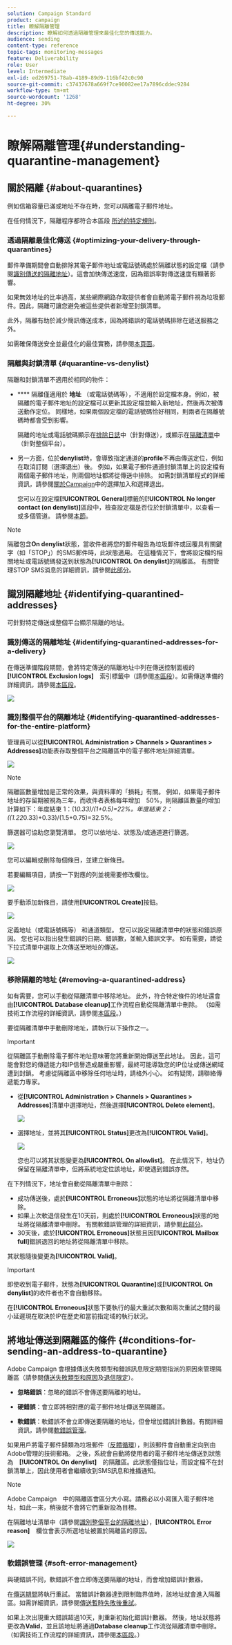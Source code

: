 ```yaml
---
solution: Campaign Standard
product: campaign
title: 瞭解隔離管理
description: 瞭解如何透過隔離管理來最佳化您的傳送能力。
audience: sending
content-type: reference
topic-tags: monitoring-messages
feature: Deliverability
role: User
level: Intermediate
exl-id: ed269751-78ab-4189-89d9-116bf42c0c90
source-git-commit: c37437678a669f7ce90082ee17a7896cddec9284
workflow-type: tm+mt
source-wordcount: '1268'
ht-degree: 30%

---
```


# 瞭解隔離管理{#understanding-quarantine-management}

## 關於隔離 {#about-quarantines}

例如信箱容量已滿或地址不存在時，您可以隔離電子郵件地址。

在任何情況下，隔離程序都符合本區段 [所述的特定規則](#conditions-for-sending-an-address-to-quarantine)。

### 透過隔離最佳化傳送 {#optimizing-your-delivery-through-quarantines}

郵件準備期間會自動排除其電子郵件地址或電話號碼處於隔離狀態的設定檔（請參閱[識別傳送的隔離地址](#identifying-quarantined-addresses-for-a-delivery)）。這會加快傳送速度，因為錯誤率對傳送速度有顯著影響。

如果無效地址的比率過高，某些網際網路存取提供者會自動將電子郵件視為垃圾郵件。因此，隔離可讓您避免被這些提供者新增至封鎖清單。

此外，隔離有助於減少簡訊傳送成本，因為將錯誤的電話號碼排除在遞送服務之外。

如需確保傳送安全並最佳化的最佳實務，請參閱[本頁面](../../sending/using/delivery-best-practices.md)。

### 隔離與封鎖清單 {#quarantine-vs-denylist}

隔離和封鎖清單不適用於相同的物件：

* **** 隔離僅適用於 **地址** （或電話號碼等），不適用於設定檔本身。例如，被隔離的電子郵件地址的設定檔可以更新其設定檔並輸入新地址，然後再次被傳送動作定位。 同樣地，如果兩個設定檔的電話號碼恰好相同，則兩者在隔離號碼時都會受到影響。

   隔離的地址或電話號碼顯示在[排除日誌](#identifying-quarantined-addresses-for-a-delivery)中（針對傳送），或顯示在[隔離清單](#identifying-quarantined-addresses-for-the-entire-platform)中（針對整個平台）。

* 另一方面，位於&#x200B;**denylist**&#x200B;時，會導致指定通道的&#x200B;**profile**&#x200B;不再由傳送定位，例如在取消訂閱（選擇退出）後。 例如，如果電子郵件通道封鎖清單上的設定檔有兩個電子郵件地址，則兩個地址都將從傳送中排除。 如需封鎖清單程式的詳細資訊，請參閱[關於Campaign](../../audiences/using/about-opt-in-and-opt-out-in-campaign.md)中的選擇加入和選擇退出。

   您可以在設定檔&#x200B;**[!UICONTROL General]**&#x200B;標籤的&#x200B;**[!UICONTROL No longer contact (on denylist)]**&#x200B;區段中，檢查設定檔是否位於封鎖清單中，以查看一或多個管道。 請參閱[本節](../../audiences/using/managing-opt-in-and-opt-out-in-campaign.md#managing-opt-in-and-opt-out-from-a-profile)。

>[!NOTE]
>
>隔離包含&#x200B;**On denylist**&#x200B;狀態，當收件者將您的郵件報告為垃圾郵件或回覆具有關鍵字（如「STOP」）的SMS郵件時，此狀態適用。 在這種情況下，會將設定檔的相關地址或電話號碼發送到狀態為&#x200B;**[!UICONTROL On denylist]**&#x200B;的隔離區。 有關管理STOP SMS消息的詳細資訊，請參閱[此部分](../../channels/using/managing-incoming-sms.md#managing-stop-sms)。

<!--When a user replies to an SMS message with a keyword such as STOP in order to opt-out from SMS deliveries, his profile is not added to the denylist like in the email opt-out process. Instead, the profile's phone number is sent to quarantine with the **[!UICONTROL On denylist]** status. This status refers to the phone number only, meaning that the profile will continue receiving email messages.<!-- Also, if the profile has another phone number, he can still receive SMS messages on the other number. For more on this, refer to [this section](../../channels/using/managing-incoming-sms.md#managing-stop-sms).-->

## 識別隔離地址 {#identifying-quarantined-addresses}

可針對特定傳送或整個平台顯示隔離的地址。

<!--
If you need to remove an address from quarantine, contact your technical administrator.
-->

### 識別傳送的隔離地址 {#identifying-quarantined-addresses-for-a-delivery}

在傳送準備階段期間，會將特定傳送的隔離地址中列在傳送控制面板的　**[!UICONTROL Exclusion logs]**　索引標籤中（請參閱[本區段](../../sending/using/monitoring-a-delivery.md#exclusion-logs)）。如需傳送準備的詳細資訊，請參閱[本區段](../../sending/using/preparing-the-send.md)。

![](assets/exclusion_logs.png)

### 識別整個平台的隔離地址 {#identifying-quarantined-addresses-for-the-entire-platform}

管理員可以從&#x200B;**[!UICONTROL Administration > Channels > Quarantines > Addresses]**&#x200B;功能表存取整個平台之隔離區中的電子郵件地址詳細清單。

<!--
This menu lists quarantined elements for **Email**, **SMS** and **Push notification** channels.
-->

![](assets/quarantines1.png)

>[!NOTE]
>
>隔離區數量增加是正常的效果，與資料庫的「損耗」有關。 例如，如果電子郵件地址的存留期被視為三年，而收件者表格每年增加　50%，則隔離區數量的增加計算如下：年度結束 1：(1*0.33)/(1+0.5)=22%。年度結束 2：((1.22*0.33)+0.33)/(1.5+0.75)=32.5%。

篩選器可協助您瀏覽清單。 您可以依地址、狀態及/或通道進行篩選。

![](assets/quarantines-filters.png)

您可以編輯或刪除每個條目，並建立新條目。[](#removing-a-quarantined-address)

若要編輯項目，請按一下對應的列並視需要修改欄位。

![](assets/quarantines-edit.png)

要手動添加新條目，請使用&#x200B;**[!UICONTROL Create]**&#x200B;按鈕。

![](assets/quarantines-create-button.png)

定義地址（或電話號碼等） 和通道類型。 您可以設定隔離清單中的狀態和錯誤原因。 您也可以指出發生錯誤的日期、錯誤數，並輸入錯誤文字。 如有需要，請從下拉式清單中選取上次傳送至地址的傳送。

![](assets/quarantines-create-last-delivery.png)

### 移除隔離的地址 {#removing-a-quarantined-address}

如有需要，您可以手動從隔離清單中移除地址。 此外，符合特定條件的地址還會由&#x200B;**[!UICONTROL Database cleanup]**&#x200B;工作流程自動從隔離清單中刪除。 （如需技術工作流程的詳細資訊，請參閱[本區段](../../administration/using/technical-workflows.md#list-of-technical-workflows)。）

要從隔離清單中手動刪除地址，請執行以下操作之一。

>[!IMPORTANT]
從隔離區手動刪除電子郵件地址意味著您將重新開始傳送至此地址。 因此，這可能會對您的傳遞能力和IP信譽造成嚴重影響，最終可能導致您的IP位址或傳送網域遭到封鎖。 考慮從隔離區中移除任何地址時，請格外小心。 如有疑問，請聯絡傳遞能力專家。

* 從&#x200B;**[!UICONTROL Administration > Channels > Quarantines > Addresses]**&#x200B;清單中選擇地址，然後選擇&#x200B;**[!UICONTROL Delete element]**。

   ![](assets/quarantine-delete-address.png)

* 選擇地址，並將其&#x200B;**[!UICONTROL Status]**&#x200B;更改為&#x200B;**[!UICONTROL Valid]**。

   ![](assets/quarantine-valid-status.png)

   您也可以將其狀態變更為&#x200B;**[!UICONTROL On allowlist]**。 在此情況下，地址仍保留在隔離清單中，但將系統地定位該地址，即使遇到錯誤亦然。

在下列情況下，地址會自動從隔離清單中刪除：

* 成功傳送後，處於&#x200B;**[!UICONTROL Erroneous]**&#x200B;狀態的地址將從隔離清單中移除。
* 如果上次軟退信發生在10天前，則處於&#x200B;**[!UICONTROL Erroneous]**&#x200B;狀態的地址將從隔離清單中刪除。 有關軟錯誤管理的詳細資訊，請參閱[此部分](#soft-error-management)。
* 30天後，處於&#x200B;**[!UICONTROL Erroneous]**&#x200B;狀態且因&#x200B;**[!UICONTROL Mailbox full]**&#x200B;錯誤退回的地址將從隔離清單中移除。

其狀態隨後變更為&#x200B;**[!UICONTROL Valid]**。

>[!IMPORTANT]
即使收到電子郵件，狀態為&#x200B;**[!UICONTROL Quarantine]**&#x200B;或&#x200B;**[!UICONTROL On denylist]**&#x200B;的收件者也不會自動移除。

在&#x200B;**[!UICONTROL Erroneous]**&#x200B;狀態下要執行的最大重試次數和兩次重試之間的最小延遲現在取決於IP在歷史和當前指定域的執行狀況。

## 將地址傳送到隔離區的條件 {#conditions-for-sending-an-address-to-quarantine}

Adobe Campaign 會根據傳送失敗類型和錯誤訊息限定期間指派的原因來管理隔離區（請參閱[傳送失敗類型和原因](../../sending/using/understanding-delivery-failures.md#delivery-failure-types-and-reasons)及[退信限定](../../sending/using/understanding-delivery-failures.md#bounce-mail-qualification)）。

* **忽略錯誤**：忽略的錯誤不會傳送要隔離的地址。
* **硬錯誤**：會立即將相對應的電子郵件地址傳送至隔離區。
* **軟錯誤**：軟錯誤不會立即傳送要隔離的地址，但會增加錯誤計數器。有關詳細資訊，請參閱[軟錯誤管理](#soft-error-management)。

   <!--
  When the error counter reaches the limit threshold, the address goes into quarantine. In the default configuration, the threshold is set at five errors, where two errors are significant if they occur at least 24 hours apart. The address is placed in quarantine at the fifth error. The error counter threshold can be modified. For more on this, refer to this [page](../../administration/using/configuring-email-channel.md#email-channel-parameters).
  When a delivery is successful after a retry, the error counter of the address which was prior to that quarantined is reinitialized. The address status changes to **[!UICONTROL Valid]** and it is deleted from the list of quarantines after two days by the **[!UICONTROL Database cleanup]** workflow.
  -->

如果用戶將電子郵件歸類為垃圾郵件（[反饋循環](https://experienceleague.adobe.com/docs/deliverability-learn/deliverability-best-practice-guide/transition-process/infrastructure.html#feedback-loops)），則該郵件會自動重定向到由Adobe管理的技術郵箱。 之後，系統會自動將使用者的電子郵件地址傳送到狀態為　**[!UICONTROL On denylist]**　的隔離區。此狀態僅指位址，而設定檔不在封鎖清單上，因此使用者會繼續收到SMS訊息和推播通知。

>[!NOTE]
Adobe Campaign　中的隔離區會區分大小寫。請務必以小寫匯入電子郵件地址，如此一來，稍後就不會將它們重新設為目標。

在隔離地址清單中（請參閱[識別整個平台的隔離地址](#identifying-quarantined-addresses-for-the-entire-platform)），**[!UICONTROL Error reason]**　欄位會表示所選地址被置於隔離區的原因。

![](assets/quarantines2.png)

### 軟錯誤管理 {#soft-error-management}

與硬錯誤不同，軟錯誤不會立即傳送要隔離的地址，而會增加錯誤計數器。

在[傳送期間](../../administration/using/configuring-email-channel.md#validity-period-parameters)將執行重試。 當錯誤計數器達到限制臨界值時，該地址就會進入隔離區。如需詳細資訊，請參閱[傳送暫時失敗後重試](understanding-delivery-failures.md#retries-after-a-delivery-temporary-failure)。

<!--In the default configuration, the threshold is set at five errors, where two errors are significant if they occur at least 24 hours apart. The address is placed in quarantine at the fifth error.
The error counter threshold can be modified.-->

如果上次出現重大錯誤超過10天，則重新初始化錯誤計數器。 然後，地址狀態將更改為&#x200B;**Valid**，並且該地址將通過&#x200B;**Database cleanup**&#x200B;工作流從隔離清單中刪除。 （如需技術工作流程的詳細資訊，請參閱[本區段](../../administration/using/technical-workflows.md#list-of-technical-workflows)。）
